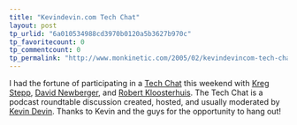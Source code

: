 ```yaml
---
title: "Kevindevin.com Tech Chat"
layout: post
tp_urlid: "6a010534988cd3970b0120a5b3627b970c"
tp_favoritecount: 0
tp_commentcount: 0
tp_permalink: "http://www.monkinetic.com/2005/02/kevindevincom-tech-chat.html"
---
```

I had the fortune of participating in a <a href="http://kevindevin.com/index.php?p=83">Tech Chat</a> this weekend with <a href="http://www.spyndle.com">Kreg Stepp</a>, <a href="http://www.davidnewberger.com/">David Newberger</a>, and <a href="http://www.geekswithblogs.com/jemimus/">Robert Kloosterhuis</a>. The Tech Chat is a podcast roundtable discussion created, hosted, and usually moderated by <a href="http://kevindevin.com">Kevin Devin</a>. Thanks to Kevin and the guys for the opportunity to hang out!
